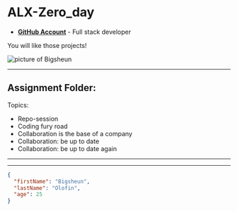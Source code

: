 # ALX-Zero_day

- __[GitHub Account](github.com/Bigsheun)__ - Full stack developer 


You will like those projects!


 ![picture of Bigsheun](https://avatars.githubusercontent.com/u/88635898?s=120&v=4 "Full stack developer")
___
## Assignment Folder: 

Topics:
 - Repo-session
 - Coding fury road
 - Collaboration is the base of a company
 - Collaboration: be up to date
 - Collaboration: be up to date again

___



___
```json
{
  "firstName": "Bigsheun",
  "lastName": "Olofin",
  "age": 25
}
```


